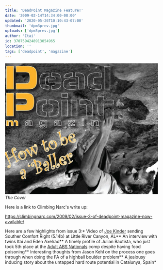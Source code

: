 ```yaml
---
title: 'DeadPoint Magazine Feature!'
date: '2009-02-14T14:34:00-08:00'
updated: '2020-05-26T10:10:43-07:00'
thumbnail: 'dpm3prev.jpg'
uploads: ['dpm3prev.jpg']
author: 'Itai'
id: 3707594248913054965
location: ''
tags: ['deadpoint', 'magazine']
---
```


![image alt](uploads/dpm3prev.jpg)*The Cover*

Here is a link to Climbing Narc's write up:

<https://climbingnarc.com/2009/02/issue-3-of-deadpoint-magazine-now-available/>

Here are a few highlights from issue 3:* Video of [Joe Kinder](http://joekindkid.com/) sending Souther Comfort Right (5.14b) at Little River Canyon, AL** An interview with twins Itai and Eden Axelrad** A timely profile of Julian Bautista, who just took 5th place at the [Adult ABS Nationals](https://climbingnarc.com/2009/02/abs-10-national-bouldering-championships-results) comp despite having food poisoning** Interesting thoughts from Jason Kehl on the process one goes through when doing the FA of a highball boulder problem** A jealousy inducing story about the untapped hard route potential in Catalunya, Spain*

